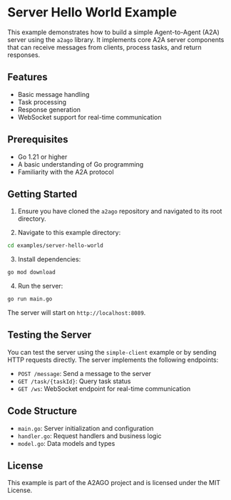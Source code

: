 # Server Hello World Example

This example demonstrates how to build a simple Agent-to-Agent (A2A) server using the `a2ago` library. It implements core A2A server components that can receive messages from clients, process tasks, and return responses.

## Features

- Basic message handling
- Task processing
- Response generation
- WebSocket support for real-time communication

## Prerequisites

- Go 1.21 or higher
- A basic understanding of Go programming
- Familiarity with the A2A protocol

## Getting Started

1.  Ensure you have cloned the `a2ago` repository and navigated to its root directory.

2.  Navigate to this example directory:

```bash
cd examples/server-hello-world
```

3.  Install dependencies:

```bash
go mod download
```

4.  Run the server:

```bash
go run main.go
```

The server will start on `http://localhost:8089`.

## Testing the Server

You can test the server using the `simple-client` example or by sending HTTP requests directly. The server implements the following endpoints:

- `POST /message`: Send a message to the server
- `GET /task/{taskId}`: Query task status
- `GET /ws`: WebSocket endpoint for real-time communication

## Code Structure

- `main.go`: Server initialization and configuration
- `handler.go`: Request handlers and business logic
- `model.go`: Data models and types

## License

This example is part of the A2AGO project and is licensed under the MIT License. 
